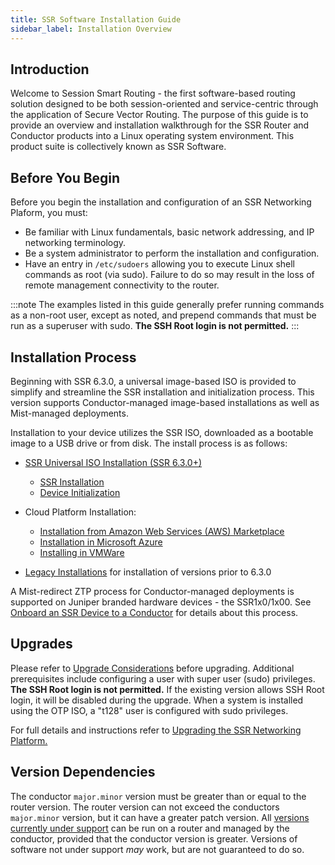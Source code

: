 ```yaml
---
title: SSR Software Installation Guide
sidebar_label: Installation Overview
---
```

## Introduction

Welcome to Session Smart Routing - the first software-based routing solution designed to be both session-oriented and service-centric through the application of Secure Vector Routing. The purpose of this guide is to provide an overview and installation walkthrough for the SSR Router and Conductor products into a Linux operating system environment. This product suite is collectively known as SSR Software.

## Before You Begin
Before you begin the installation and configuration of an SSR Networking Plaform, you must:
- Be familiar with Linux fundamentals, basic network addressing, and IP networking terminology. 
- Be a system administrator to perform the installation and configuration.
- Have an entry in `/etc/sudoers` allowing you to execute Linux shell commands as root (via sudo). Failure to do so may result in the loss of remote management connectivity to the router. 

:::note
The examples listed in this guide generally prefer running commands as a non-root user, except as noted, and prepend commands that must be run as a superuser with sudo. **The SSH Root login is not permitted.** 
:::

## Installation Process

Beginning with SSR 6.3.0, a universal image-based ISO is provided to simplify and streamline the SSR installation and initialization process. This version supports Conductor-managed image-based installations as well as Mist-managed deployments. 

Installation to your device utilizes the SSR ISO, downloaded as a bootable image to a USB drive or from disk. The install process is as follows:

- [SSR Universal ISO Installation (SSR 6.3.0+)](intro_installation_univ-iso.md)
   - [SSR Installation](install_univ_iso.md)
   - [Device Initialization](initialize_u-iso_device.md)

- Cloud Platform Installation: 
   - [Installation from Amazon Web Services (AWS) Marketplace](intro_installation_aws.md)
   - [Installation in Microsoft Azure](intro_installation_azure.md)
   - [Installing in VMWare](install_vmware_config.mdx)

- [Legacy Installations](intro_installation_legacy.md) for installation of versions prior to 6.3.0 

A Mist-redirect ZTP process for Conductor-managed deployments is supported on Juniper branded hardware devices - the SSR1x0/1x00. See [Onboard an SSR Device to a Conductor](onboard_ssr_to_conductor.md) for details about this process.

## Upgrades

Please refer to [Upgrade Considerations](intro_upgrade_considerations.md) before upgrading. Additional prerequisites include configuring a user with super user (sudo) privileges. **The SSH Root login is not permitted.** If the existing version allows SSH Root login, it will be disabled during the upgrade. When a system is installed using the OTP ISO, a "t128" user is configured with sudo privileges. 

For full details and instructions refer to [Upgrading the SSR Networking Platform.](intro_upgrading.md)

## Version Dependencies

The conductor `major.minor` version must be greater than or equal to the router version. The router version can not exceed the conductors `major.minor` version, but it can have a greater patch version. All [versions currently under support](about_support_policy.md) can be run on a router and managed by the conductor, provided that the conductor version is greater. Versions of software not under support *may* work, but are not guaranteed to do so.  

